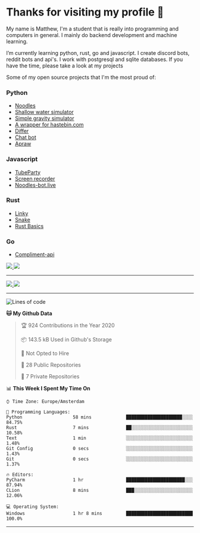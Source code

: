 # Thanks for visiting my profile 👋

My name is Matthew, I'm a student that is really into programming and computers in general. I mainly do backend development and machine learning.

<!--
**DankDumpster/DankDumpster** is a ✨ _special_ ✨ repository because its `README.md` (this file) appears on your GitHub profile.
-->

I’m currently learning python, rust, go and javascript. I create discord bots, reddit bots and api's. I work with postgresql and sqlite databases. If you have the time, please take a look at my projects


Some of my open source projects that I'm the most proud of: 

### Python
* [Noodles](https://github.com/DankDumpster/Noodles "Noodles discord bot") <!-- * [Modmail](https://github.com/Floor-Gang/modmail "Modmail made for pewds' official discord") -->
* [Shallow water simulator](https://github.com/DankDumpster/water-sim-1.0 "Shallow water simulator")
* [Simple gravity simulator](https://github.com/DankDumpster/GravitySimulator "Gravity simulator")
* [A wrapper for hastebin.com](https://github.com/DankDumpster/HasteBinWrapper "Hastebin Wrapper")
* [Differ](https://github.com/DankDumpster/Differ "Finds the diffirences in pictures")
* [Chat bot](https://github.com/DankDumpster/chatbot "Chat bot made with tensorflow")
* [Apraw](https://github.com/DankDumpster/apraw "apraw")

### Javascript
* [TubeParty](https://github.com/DankDumpster/TubeParty "Watch youtube videos together")
* [Screen recorder](https://github.com/DankDumpster/ScreenRecorder "Screen recorder made in electron")
* [Noodles-bot.live](https://github.com/DankDumpster/vue-noodles-live "Site for the discord bot noodles")

### Rust
* [Linky](https://github.com/DankDumpster/Linky "Link shortener made with rust and react")
* [Snake](https://github.com/DankDumpster/snake-game "Snake game made with piston in rust")
* [Rust Basics](https://github.com/DankDumpster/rust-basics "All the basics of rust in one repo!")

### Go
* [Compliment-api](https://github.com/DankDumpster/compliment-api "compliment api made in go")


<a href="https://github.com/DankDumpster">
  <img src="https://komarev.com/ghpvc/?username=DankDumpster&style=flat-square&color=green" />
</a>
<a href="https://github.com/DankDumpster">
  <img src="https://img.shields.io/github/followers/DankDumpster?style=social" />
</a>




***

<a href="https://github.com/DankDumpster">
  <img src="https://github-readme-stats.vercel.app/api?username=DankDumpster&show_icons=true&hide_border=true&theme=onedark" />
</a>

<a href="https://github.com/DankDumpster">
  <img src="https://github-readme-stats.vercel.app/api/top-langs/?username=DankDumpster&layout=compact&theme=onedark" />
</a>

-------
<!--START_SECTION:waka-->
![Lines of code](https://img.shields.io/badge/From%20Hello%20World%20I%27ve%20Written-96346%20lines%20of%20code-blue)

**🐱 My Github Data** 

> 🏆 924 Contributions in the Year 2020
 > 
> 📦 143.5 kB Used in Github's Storage 
 > 
> 🚫 Not Opted to Hire
 > 
> 📜 28 Public Repositories
 > 
> 🔑 7 Private Repositories 

📊 **This Week I Spent My Time On** 

```text
⌚︎ Time Zone: Europe/Amsterdam

💬 Programming Languages: 
Python                   58 mins             █████████████████████░░░░   84.75% 
Rust                     7 mins              ██░░░░░░░░░░░░░░░░░░░░░░░   10.58% 
Text                     1 min               ░░░░░░░░░░░░░░░░░░░░░░░░░   1.48% 
Git Config               0 secs              ░░░░░░░░░░░░░░░░░░░░░░░░░   1.43% 
Git                      0 secs              ░░░░░░░░░░░░░░░░░░░░░░░░░   1.37%

🔥 Editors: 
PyCharm                  1 hr                ██████████████████████░░░   87.94% 
CLion                    8 mins              ███░░░░░░░░░░░░░░░░░░░░░░   12.06%

💻 Operating System: 
Windows                  1 hr 8 mins         █████████████████████████   100.0%

```


<!--END_SECTION:waka-->
-------
